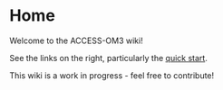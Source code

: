 # Home

Welcome to the ACCESS-OM3 wiki!

See the links on the right, particularly the [quick start](pages/Quick-start).

This wiki is a work in progress - feel free to contribute!
